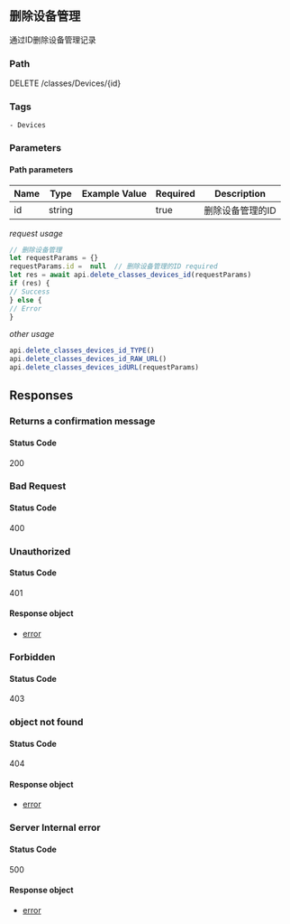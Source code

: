 ## 删除设备管理

通过ID删除设备管理记录
### Path
DELETE /classes/Devices/{id}

### Tags
    - Devices
### Parameters


#### Path parameters

| Name | Type | Example Value | Required | Description |
| ---- | ---- | ------------- | -------- | ----------- |
| id | string |  |  true  | 删除设备管理的ID |
*request usage*
```javascript
// 删除设备管理
let requestParams = {}
requestParams.id =  null  // 删除设备管理的ID required
let res = await api.delete_classes_devices_id(requestParams)
if (res) {
// Success
} else {
// Error
}
```
*other usage*
```javascript
api.delete_classes_devices_id_TYPE()
api.delete_classes_devices_id_RAW_URL()
api.delete_classes_devices_idURL(requestParams)
```

## Responses
### Returns a confirmation message

#### Status Code
200



### Bad Request

#### Status Code
400



### Unauthorized

#### Status Code
401


#### Response object
* [error](../models/error.md)

### Forbidden

#### Status Code
403



### object not found

#### Status Code
404


#### Response object
* [error](../models/error.md)

### Server Internal error

#### Status Code
500


#### Response object
* [error](../models/error.md)

